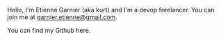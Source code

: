Hello, I'm Etienne Garnier (aka kurt) and I'm a devop freelancer.
You can join me at <garnier.etienne@gmail.com>.

You can find my Github here.
